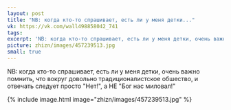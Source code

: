 ```yaml
---
layout: post
title: "NB: когда кто-то спрашивает, есть ли у меня детки..."
vk: https://vk.com/wall498858042_741
tags: 
excerpt: 'NB: когда кто-то спрашивает, есть ли у меня детки, очень важно помнить, что вокруг довольно традиционалистское обшество, и отвечать следует просто "Нет!", а НЕ "Бог нас миловал!"'
picture: zhizn/images/457239513.jpg
small: true
---
```

NB: когда кто-то спрашивает, есть ли у меня детки, очень важно помнить, что вокруг довольно традиционалистское обшество, и отвечать следует просто "Нет!", а НЕ "Бог нас миловал!"

{% include image.html image="zhizn/images/457239513.jpg" %}